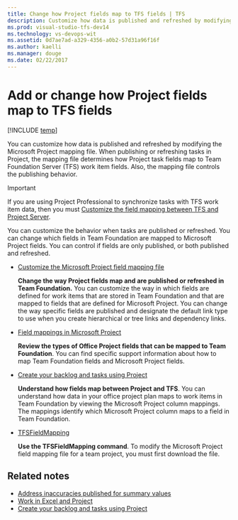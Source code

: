 ```yaml
---
title: Change how Project fields map to TFS fields | TFS
description: Customize how data is published and refreshed by modifying the Microsoft Project mapping file for Team Foundation Server (TFS)
ms.prod: visual-studio-tfs-dev14
ms.technology: vs-devops-wit
ms.assetid: 0d7ae7ad-a329-4356-a0b2-57d31a96f16f
ms.author: kaelli
ms.manager: douge
ms.date: 02/22/2017 
---
```

# Add or change how Project fields map to TFS fields

[!INCLUDE [temp](../_shared/version-vsts-tfs-all-versions.md)]  

You can customize how data is published and refreshed by modifying the Microsoft Project mapping file. When publishing or refreshing tasks in Project, the mapping file determines how Project task fields map to Team Foundation Server (TFS) work item fields. Also, the mapping file controls the publishing behavior.  
  
> [!IMPORTANT]  
>  If you are using Project Professional to synchronize tasks with TFS work item data, then you must [Customize the field mapping between TFS and Project Server](../tfs-ps-sync/customize-field-mapping-tfs-project-server.md).  
  
 You can customize the behavior when tasks are published or refreshed. You can change which fields in Team Foundation are mapped to Microsoft Project fields. You can control if fields are only published, or both published and refreshed.  
  
-   [Customize the Microsoft Project field mapping file](customize-project-field-mapping-file.md)  
  
     **Change the way Project fields map and are published or refreshed in Team Foundation.** You can customize the way in which fields are defined for work items that are stored in Team Foundation and that are mapped to fields that are defined for Microsoft Project. You can change the way specific fields are published and designate the default link type to use when you create hierarchical or tree links and dependency links.  
  
-   [Field mappings in Microsoft Project](field-mappings-in-microsoft-project.md)  
  
     **Review the types of Office Project fields that can be mapped to Team Foundation**. You can find specific support information about how to map Team Foundation fields and Microsoft Project fields.  
  
-   [Create your backlog and tasks using Project](../backlogs/office/create-your-backlog-tasks-using-project.md)  
  
     **Understand how fields map between Project and TFS**. You can understand how data in your office project plan maps to work items in Team Foundation by viewing the Microsoft Project column mappings. The mappings identify which Microsoft Project column maps to a field in Team Foundation.  
  
-   [TFSFieldMapping](upload-or-download-the-microsoft-project-mapping-file.md)  
  
     **Use the TFSFieldMapping command**. To modify the Microsoft Project field mapping file for a team project, you must first download the file.  
  
## Related notes 
-  [Address inaccuracies published for summary values](../../report/address-inaccuracies-published-for-summary-values.md)   
-  [Work in Excel and Project](../backlogs/office/track-work-vsts-tfs.md)   
-  [Create your backlog and tasks using Project](../backlogs/office/create-your-backlog-tasks-using-project.md)